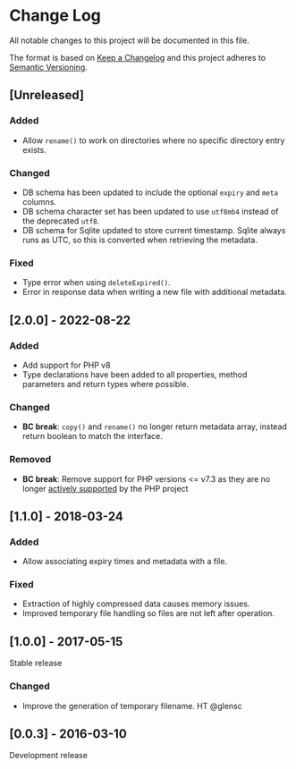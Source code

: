 # Change Log
All notable changes to this project will be documented in this file.

The format is based on [Keep a Changelog](http://keepachangelog.com/)
and this project adheres to [Semantic Versioning](http://semver.org/).

## [Unreleased]
### Added
- Allow `rename()` to work on directories where no specific directory entry exists. 
### Changed
- DB schema has been updated to include the optional `expiry` and `meta` columns.
- DB schema character set has been updated to use `utf8mb4` instead of the
  deprecated `utf8`.
- DB schema for Sqlite updated to store current timestamp. Sqlite always runs as
  UTC, so this is converted when retrieving the metadata.
### Fixed
- Type error when using `deleteExpired()`.
- Error in response data when writing a new file with additional metadata.

## [2.0.0] - 2022-08-22
### Added
- Add support for PHP v8
- Type declarations have been added to all properties, method parameters and
  return types where possible.
### Changed
- **BC break**: `copy()` and `rename()` no longer return metadata array,
  instead return boolean to match the interface.
### Removed
- **BC break**: Remove support for PHP versions <= v7.3 as they are no longer
  [actively supported](https://php.net/supported-versions.php) by the PHP project

## [1.1.0] - 2018-03-24
### Added
- Allow associating expiry times and metadata with a file.
### Fixed
- Extraction of highly compressed data causes memory issues.
- Improved temporary file handling so files are not left after operation.

## [1.0.0] - 2017-05-15
Stable release
### Changed
- Improve the generation of temporary filename. HT @glensc

## [0.0.3] - 2016-03-10
Development release
